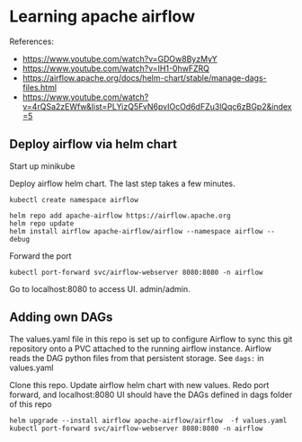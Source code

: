 # Learning apache airflow

References:
- https://www.youtube.com/watch?v=GDOw8ByzMyY
- https://www.youtube.com/watch?v=IH1-0hwFZRQ
- https://airflow.apache.org/docs/helm-chart/stable/manage-dags-files.html
- https://www.youtube.com/watch?v=4rQSa2zEWfw&list=PLYizQ5FvN6pvIOcOd6dFZu3lQqc6zBGp2&index=5


## Deploy airflow via helm chart
Start up minikube

Deploy airflow helm chart. The last step takes a few minutes.
```
kubectl create namespace airflow

helm repo add apache-airflow https://airflow.apache.org
helm repo update
helm install airflow apache-airflow/airflow --namespace airflow --debug
```

Forward the port
```
kubectl port-forward svc/airflow-webserver 8080:8080 -n airflow
```

Go to localhost:8080 to access UI. admin/admin.

## Adding own DAGs
The values.yaml file in this repo is set up to configure Airflow to sync this git repository onto a PVC attached to the running airflow instance.
Airflow reads the DAG python files from that persistent storage.
See `dags:` in values.yaml

Clone this repo. Update airflow helm chart with new values. Redo port forward, and localhost:8080 UI should have the DAGs defined in dags folder of this repo
```
helm upgrade --install airflow apache-airflow/airflow  -f values.yaml
kubectl port-forward svc/airflow-webserver 8080:8080 -n airflow
```

